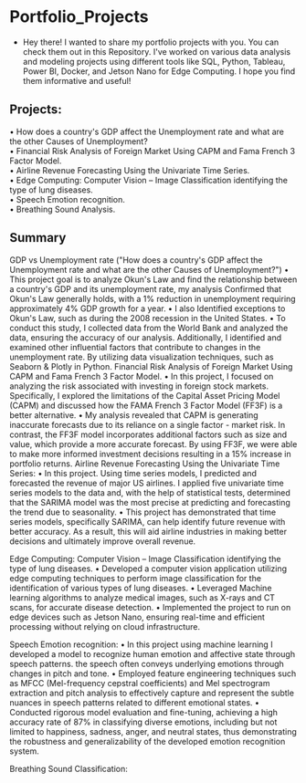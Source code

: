 # Portfolio_Projects
- Hey there! I wanted to share my portfolio projects with you. You can check them out in this Repository. I've worked on various data analysis and modeling projects using different tools like SQL, Python, Tableau, Power BI, Docker, and Jetson Nano for Edge Computing. I hope you find them informative and useful!
## Projects:
•	How does a country's GDP affect the Unemployment rate and what are the other Causes of Unemployment?      
•	Financial Risk Analysis of Foreign Market Using CAPM and Fama French 3 Factor Model.      
•	Airline Revenue Forecasting Using the Univariate Time Series.        
•	Edge Computing: Computer Vision – Image Classification identifying the type of lung diseases.        
•	Speech Emotion recognition.      
•	Breathing Sound Analysis.        
  

## Summary
GDP vs Unemployment rate ("How does a country's GDP affect the Unemployment rate and what are the other Causes of Unemployment?")
•	This project goal is to analyze Okun's Law and find the relationship between a country's GDP and its unemployment rate, my analysis Confirmed that Okun's Law generally holds, with a 1% reduction in unemployment requiring approximately 4% GDP growth for a year.
•	I also Identified exceptions to Okun's Law, such as during the 2008 recession in the United States.
•	To conduct this study, I collected data from the World Bank and analyzed the data, ensuring the accuracy of our analysis. Additionally, I identified and examined other influential factors that contribute to changes in the unemployment rate. By utilizing data visualization techniques, such as Seaborn & Plotly in Python.
Financial Risk Analysis of Foreign Market Using CAPM and Fama French 3 Factor Model. 
•	In this project, I focused on analyzing the risk associated with investing in foreign stock markets. Specifically, I explored the limitations of the Capital Asset Pricing Model (CAPM) and discussed how the FAMA French 3 Factor Model (FF3F) is a better alternative.
•	My analysis revealed that CAPM is generating inaccurate forecasts due to its reliance on a single factor - market risk. In contrast, the FF3F model incorporates additional factors such as size and value, which provide a more accurate forecast. By using FF3F, we were able to make more informed investment decisions resulting in a 15% increase in portfolio returns.
Airline Revenue Forecasting Using the Univariate Time Series:
•	In this project. Using time series models, I predicted and forecasted the revenue of major US airlines. I applied five univariate time series models to the data and, with the help of statistical tests, determined that the SARIMA model was the most precise at predicting and forecasting the trend due to seasonality.
•	This project has demonstrated that time series models, specifically SARIMA, can help identify future revenue with better accuracy. As a result, this will aid airline industries in making better decisions and ultimately improve overall revenue.

Edge Computing: Computer Vision – Image Classification identifying the type of lung diseases. 
•	Developed a computer vision application utilizing edge computing techniques to perform image classification for the identification of various types of lung diseases.
•	Leveraged Machine learning algorithms to analyze medical images, such as X-rays and CT scans, for accurate disease detection.
•	Implemented the project to run on edge devices such as Jetson Nano, ensuring real-time and efficient processing without relying on cloud infrastructure.

Speech Emotion recognition:
•	In this project using machine learning I developed a model to recognize human emotion and affective state through speech patterns. the speech often conveys underlying emotions through changes in pitch and tone.
•	Employed feature engineering techniques such as MFCC (Mel-frequency cepstral coefficients) and Mel spectrogram extraction and pitch analysis to effectively capture and represent the subtle nuances in speech patterns related to different emotional states.
•	Conducted rigorous model evaluation and fine-tuning, achieving a high accuracy rate of 87% in classifying diverse emotions, including but not limited to happiness, sadness, anger, and neutral states, thus demonstrating the robustness and generalizability of the developed emotion recognition system.

Breathing Sound Classification:


